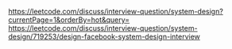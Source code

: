 https://leetcode.com/discuss/interview-question/system-design?currentPage=1&orderBy=hot&query=
https://leetcode.com/discuss/interview-question/system-design/719253/design-facebook-system-design-interview

